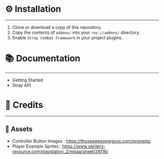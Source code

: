 # ⚙ Installation
---
1. Clone or download a copy of this repository.
2. Copy the contents of `addons/` into your `res://addons/` directory.
3. Enable `Stray Combat Framework` in your project plugins.

# 📚 Documentation
---
- Getting Started
- Stray API
# 📃 Credits
---
## 🎨 Assets
- Controller Button Images : https://thoseawesomeguys.com/prompts/
- Player Example Sprites : https://www.spriters-resource.com/playstation_2/mbaa/sheet/28116/